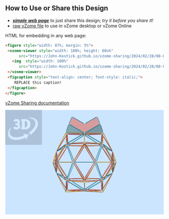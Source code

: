 
## How to Use or Share this Design

 - [***simple web page***](<https://John-Kostick.github.io/vzome-sharing/2024/02/28/08-09-17-Great-Dodecicosidodecahedron-Study/>) to just share this design; *try it before you share it!*
 - [raw vZome file](<https://raw.githubusercontent.com/John-Kostick/vzome-sharing/main/2024/02/28/08-09-17-Great-Dodecicosidodecahedron-Study/Great-Dodecicosidodecahedron-Study.vZome>) to use in vZome desktop or vZome Online
 
 HTML for embedding in any web page:
 ```html
<figure style="width: 87%; margin: 5%">
  <vzome-viewer style="width: 100%; height: 60vh"
       src="https://John-Kostick.github.io/vzome-sharing/2024/02/28/08-09-17-Great-Dodecicosidodecahedron-Study/Great-Dodecicosidodecahedron-Study.vZome" >
    <img  style="width: 100%"
       src="https://John-Kostick.github.io/vzome-sharing/2024/02/28/08-09-17-Great-Dodecicosidodecahedron-Study/Great-Dodecicosidodecahedron-Study.png" >
  </vzome-viewer>
  <figcaption style="text-align: center; font-style: italic;">
     REPLACE this caption!
  </figcaption>
</figure>
 ```

[vZome Sharing documentation](https://vzome.github.io/vzome/sharing.html#how-it-works)

![Image](<Great-Dodecicosidodecahedron-Study.png>)

